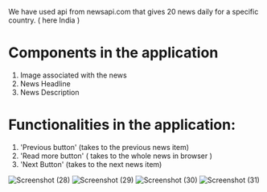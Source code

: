 We have used api from newsapi.com that gives 20 news daily for a specific country. ( here India )

# Components in the application
1. Image associated with the news
2. News Headline
3. News Description

# Functionalities in the application:
1. 'Previous button' (takes to the previous news item)
2. 'Read more button' ( takes to the whole news in browser )
3. 'Next Button' (takes to the next news item)

![Screenshot (28)](https://user-images.githubusercontent.com/92416952/180964508-50f5d306-bc01-40ef-8fa0-a569c420017d.png)
![Screenshot (29)](https://user-images.githubusercontent.com/92416952/180964548-190e2511-812d-45e3-8e24-93aff05fd5f2.png)
![Screenshot (30)](https://user-images.githubusercontent.com/92416952/180964583-0b91cb16-5b17-42b9-b596-2843b729da6d.png)
![Screenshot (31)](https://user-images.githubusercontent.com/92416952/180964634-9ab92682-b910-4e5e-a589-f8046f02c175.png)
